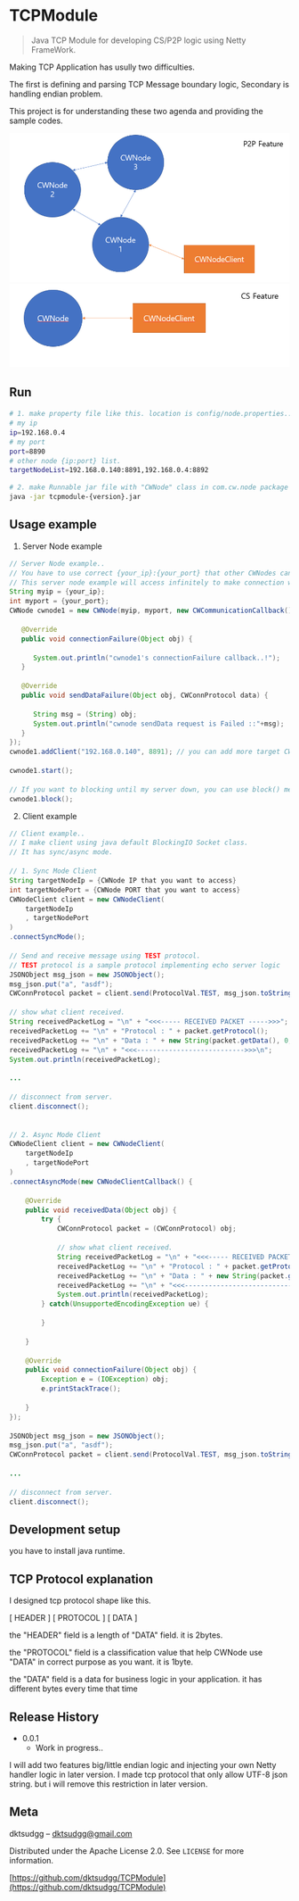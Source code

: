 # TCPModule
> Java TCP Module for developing CS/P2P logic using Netty FrameWork.

Making TCP Application has usully two difficulties.

The first is defining and parsing TCP Message boundary logic, Secondary is handling endian problem.

This project is for understanding these two agenda and providing the sample codes. 

![](p2p_achi.png)
![](cs_achi.png)

## Run

```sh
# 1. make property file like this. location is config/node.properties..
# my ip
ip=192.168.0.4
# my port
port=8890
# other node {ip:port} list.
targetNodeList=192.168.0.140:8891,192.168.0.4:8892
```

```sh
# 2. make Runnable jar file with "CWNode" class in com.cw.node package and run.
java -jar tcpmodule-{version}.jar
```

## Usage example

1. Server Node example
```java
// Server Node example..
// You have to use correct {your_ip}:{your_port} that other CWNodes can detect on the internet.
// This server node example will access infinitely to make connection with CWNode 192.168.0.140:8891 until success.
String myip = {your_ip};
int myport = {your_port};
CWNode cwnode1 = new CWNode(myip, myport, new CWCommunicationCallback() {
			
   @Override
   public void connectionFailure(Object obj) {

      System.out.println("cwnode1's connectionFailure callback..!");
   }

   @Override
   public void sendDataFailure(Object obj, CWConnProtocol data) {

      String msg = (String) obj;
      System.out.println("cwnode sendData request is Failed ::"+msg);
   }
});
cwnode1.addClient("192.168.0.140", 8891); // you can add more target CWNode as much as you want.

cwnode1.start();

// If you want to blocking until my server down, you can use block() method.
cwnode1.block();
```

2. Client example
```java
// Client example..
// I make client using java default BlockingIO Socket class.
// It has sync/async mode.

// 1. Sync Mode Client
String targetNodeIp = {CWNode IP that you want to access}
int targetNodePort = {CWNode PORT that you want to access}
CWNodeClient client = new CWNodeClient(
	targetNodeIp
	, targetNodePort
)
.connectSyncMode();

// Send and receive message using TEST protocol.
// TEST protocol is a sample protocol implementing echo server logic
JSONObject msg_json = new JSONObject();
msg_json.put("a", "asdf");
CWConnProtocol packet = client.send(ProtocolVal.TEST, msg_json.toString());

// show what client received.
String receivedPacketLog = "\n" + "<<<----- RECEIVED PACKET ----->>>";
receivedPacketLog += "\n" + "Protocol : " + packet.getProtocol();
receivedPacketLog += "\n" + "Data : " + new String(packet.getData(), 0, packet.getData().length, "UTF-8");
receivedPacketLog += "\n" + "<<<--------------------------->>>\n";
System.out.println(receivedPacketLog);

...

// disconnect from server.
client.disconnect();


// 2. Async Mode Client
CWNodeClient client = new CWNodeClient(
	targetNodeIp
	, targetNodePort
)
.connectAsyncMode(new CWNodeClientCallback() {
	
	@Override
	public void receivedData(Object obj) {
		try {
			CWConnProtocol packet = (CWConnProtocol) obj;
			
			// show what client received.
			String receivedPacketLog = "\n" + "<<<----- RECEIVED PACKET ----->>>";
			receivedPacketLog += "\n" + "Protocol : " + packet.getProtocol();
			receivedPacketLog += "\n" + "Data : " + new String(packet.getData(), 0, packet.getData().length, "UTF-8");
			receivedPacketLog += "\n" + "<<<--------------------------->>>\n";
			System.out.println(receivedPacketLog);
		} catch(UnsupportedEncodingException ue) {
			
		}
					
	}
	
	@Override
	public void connectionFailure(Object obj) {
		Exception e = (IOException) obj;
		e.printStackTrace();
		
	}
});

JSONObject msg_json = new JSONObject();
msg_json.put("a", "asdf");
CWConnProtocol packet = client.send(ProtocolVal.TEST, msg_json.toString());

...

// disconnect from server.
client.disconnect();
```

## Development setup

you have to install java runtime.

## TCP Protocol explanation
I designed tcp protocol shape like this.

[ HEADER ] [ PROTOCOL ] [ DATA ]

the "HEADER" field is a length of "DATA" field. it is 2bytes.

the "PROTOCOL" field is a classification value that help CWNode use "DATA" in correct purpose as you want. it is 1byte.

the "DATA" field is a data for business logic in your application. it has different bytes every time that time

## Release History

* 0.0.1
    * Work in progress.. 
    
I will add two features big/little endian logic and injecting your own Netty handler logic in later version.
I made tcp protocol that only allow UTF-8 json string. but i will remove this restriction in later version.

## Meta

dktsudgg – dktsudgg@gmail.com

Distributed under the Apache License 2.0. See ``LICENSE`` for more information.

[https://github.com/dktsudgg/TCPModule](https://github.com/dktsudgg/TCPModule)
